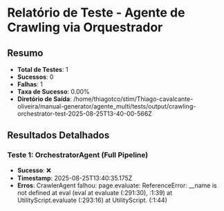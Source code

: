 
# Relatório de Teste - Agente de Crawling via Orquestrador

## Resumo
- **Total de Testes**: 1
- **Sucessos**: 0
- **Falhas**: 1
- **Taxa de Sucesso**: 0.00%
- **Diretório de Saída**: /home/thiagotco/stim/Thiago-cavalcante-oliveira/manual-generator/agente_multi/tests/output/crawling-orchestrator-test-2025-08-25T13-40-00-566Z

## Resultados Detalhados


### Teste 1: OrchestratorAgent (Full Pipeline)
- **Sucesso**: ❌
- **Timestamp**: 2025-08-25T13:40:35.175Z
- **Erros**: CrawlerAgent falhou: page.evaluate: ReferenceError: __name is not defined
    at eval (eval at evaluate (:291:30), <anonymous>:1:39)
    at UtilityScript.evaluate (<anonymous>:293:16)
    at UtilityScript.<anonymous> (<anonymous>:1:44)


